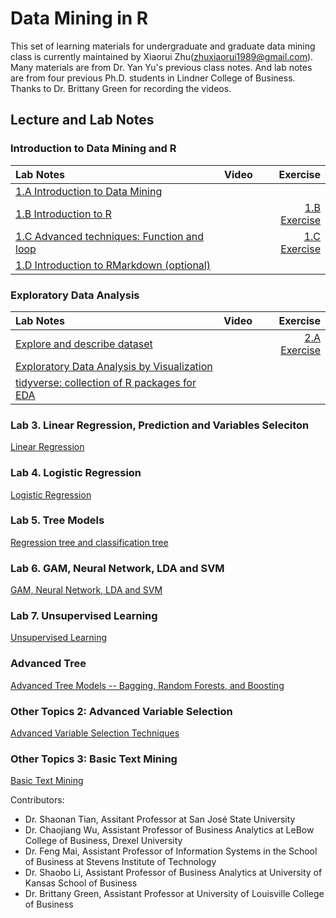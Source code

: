 # Data Mining in R

This set of learning materials for undergraduate and graduate data mining class is currently maintained by Xiaorui Zhu(zhuxiaorui1989@gmail.com). Many materials are from Dr. Yan Yu's previous class notes. And lab notes are from four previous Ph.D. students in Lindner College of Business. Thanks to Dr. Brittany Green for recording the videos. 

## Lecture and Lab Notes

### Introduction to Data Mining and R

| Lab Notes |  Video | Exercise |
|:----------|:-------------:|------:|
| [1.A Introduction to Data Mining](lecture/1.A_IntroDM.html)   |            |   |
| [1.B Introduction to R](lecture/1.B_IntroR.html) |       | [1.B Exercise](lecture/1.B_Exercise.html) |
| [1.C Advanced techniques: Function and loop](lecture/1.C_IntroFuncLoop.html) |   | [1.C Exercise](lecture/1.C_Exercise.html) |
| [1.D Introduction to RMarkdown (optional)](lecture/1.D_IntroMarkdown.html) |      |     |

### Exploratory Data Analysis

| Lab Notes |  Video | Exercise |
|:----------|:-------------:|------:|
| [Explore and describe dataset](lecture/2.A_ExploratoryAnalyses.html)   |            | [2.A Exercise](lecture/2.A_Exercise.html)  |
| [Exploratory Data Analysis by Visualization](lecture/2.B_ExploratoryAnalyses.html)   |            | |
| [tidyverse: collection of R packages for EDA](lecture/2.C_tidyverse.html)   |            | |

### Lab 3. Linear Regression, Prediction and Variables Seleciton

[Linear Regression](lecture/3_LinearReg.html)

### Lab 4. Logistic Regression

[Logistic Regression](lecture/4_LogisticReg.html)

### Lab 5. Tree Models

[Regression tree and classification tree](lecture/5_Tree.html)

### Lab 6. GAM, Neural Network, LDA and SVM

[GAM, Neural Network, LDA and SVM](lecture/6_SupervisedLearning.html)

### Lab 7. Unsupervised Learning

[Unsupervised Learning](lecture/7_UnsupervisedLearning.html)

### Advanced Tree 

[Advanced Tree Models -- Bagging, Random Forests, and Boosting](lecture/AdvTree.html)

### Other Topics 2: Advanced Variable Selection

[Advanced Variable Selection Techniques](lecture/VS.html)

### Other Topics 3: Basic Text Mining

[Basic Text Mining](lecture/Basic_Text_Mining.html)


Contributors:  
- Dr. Shaonan Tian, Assitant Professor at San José State University 
- Dr. Chaojiang Wu, Assistant Professor of Business Analytics at LeBow College of Business, Drexel University
- Dr. Feng Mai, Assistant Professor of Information Systems in the School of Business at Stevens Institute of Technology
- Dr. Shaobo Li, Assistant Professor of Business Analytics at University of Kansas School of Business
- Dr. Brittany Green, Assistant Professor at University of Louisville College of Business
